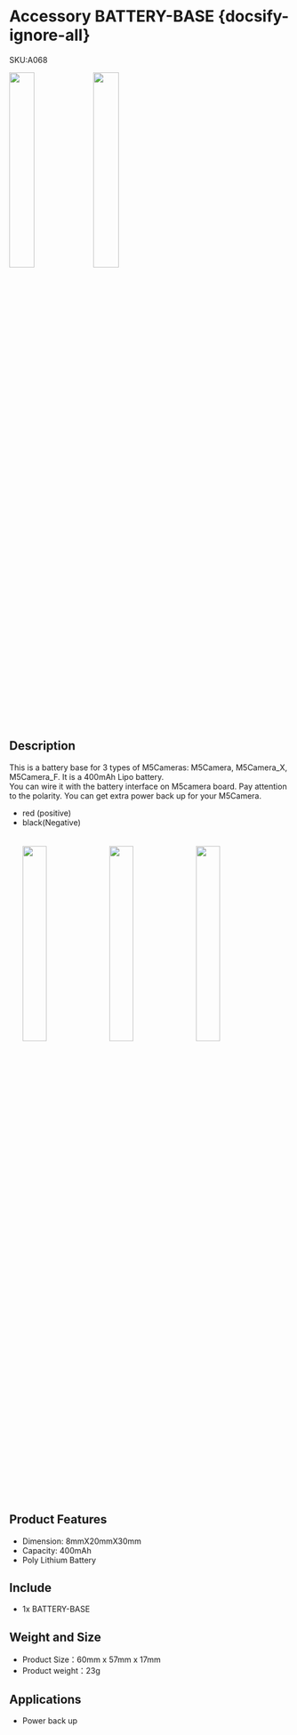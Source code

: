 # Accessory BATTERY-BASE {docsify-ignore-all}

<div class="badge badge-pill badge-primary product_sku_tag">SKU:A068</div>

<img src="assets\img\product_pics\accessory\battery_base\battery_base_01.jpg" width="30%" height="30%"><img src="assets\img\product_pics\accessory\battery_base\battery_base_02.jpg" width="30%" height="30%">


## Description
This is a battery base for 3 types of M5Cameras: M5Camera, M5Camera_X, M5Camera_F. It is a 400mAh Lipo battery.<br>
You can wire it with the battery interface on M5camera board. Pay attention to the polarity. You can get extra power back up for your M5Camera.
- red (positive)  
- black(Negative)
<br><br><br>
<img src="assets\img\product_pics\accessory\battery_base\battery_base_05.jpg" width="30%" height="30%">&nbsp;&nbsp;&nbsp;<img src="assets\img\product_pics\accessory\battery_base\battery_base_06.jpg" width="30%" height="30%">&nbsp;&nbsp;&nbsp;<img src="assets\img\product_pics\accessory\battery_base\battery_base_07.jpg" width="30%" height="30%">

## Product Features

- Dimension: 8mmX20mmX30mm
- Capacity: 400mAh
- Poly Lithium Battery

## Include

- 1x BATTERY-BASE

## Weight and Size
- Product Size：60mm x 57mm x 17mm
- Product weight：23g

## Applications

- Power back up 

<script>

   var purchase_link = 'https://m5stack.com/collections/m5-unit/products/m5stack-battery-base';

   anchor_search(purchase_link);
   scrollFunc();

</script>



